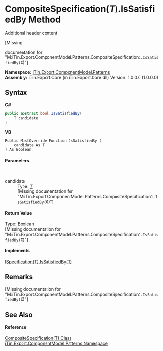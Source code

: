 # CompositeSpecification(*T*).IsSatisfiedBy Method 
Additional header content 

\[Missing <summary> documentation for "M:iTin.Export.ComponentModel.Patterns.CompositeSpecification`1.IsSatisfiedBy(`0)"\]

**Namespace:**&nbsp;<a href="N_iTin_Export_ComponentModel_Patterns">iTin.Export.ComponentModel.Patterns</a><br />**Assembly:**&nbsp;iTin.Export.Core (in iTin.Export.Core.dll) Version: 1.0.0.0 (1.0.0.0)

## Syntax

**C#**<br />
``` C#
public abstract bool IsSatisfiedBy(
	T candidate
)
```

**VB**<br />
``` VB
Public MustOverride Function IsSatisfiedBy ( 
	candidate As T
) As Boolean
```


#### Parameters
&nbsp;<dl><dt>candidate</dt><dd>Type: <a href="T_iTin_Export_ComponentModel_Patterns_CompositeSpecification_1">*T*</a><br />\[Missing <param name="candidate"/> documentation for "M:iTin.Export.ComponentModel.Patterns.CompositeSpecification`1.IsSatisfiedBy(`0)"\]</dd></dl>

#### Return Value
Type: Boolean<br />\[Missing <returns> documentation for "M:iTin.Export.ComponentModel.Patterns.CompositeSpecification`1.IsSatisfiedBy(`0)"\]

#### Implements
<a href="M_iTin_Export_ComponentModel_Patterns_ISpecification_1_IsSatisfiedBy">ISpecification(T).IsSatisfiedBy(T)</a><br />

## Remarks
\[Missing <remarks> documentation for "M:iTin.Export.ComponentModel.Patterns.CompositeSpecification`1.IsSatisfiedBy(`0)"\]

## See Also


#### Reference
<a href="T_iTin_Export_ComponentModel_Patterns_CompositeSpecification_1">CompositeSpecification(T) Class</a><br /><a href="N_iTin_Export_ComponentModel_Patterns">iTin.Export.ComponentModel.Patterns Namespace</a><br />